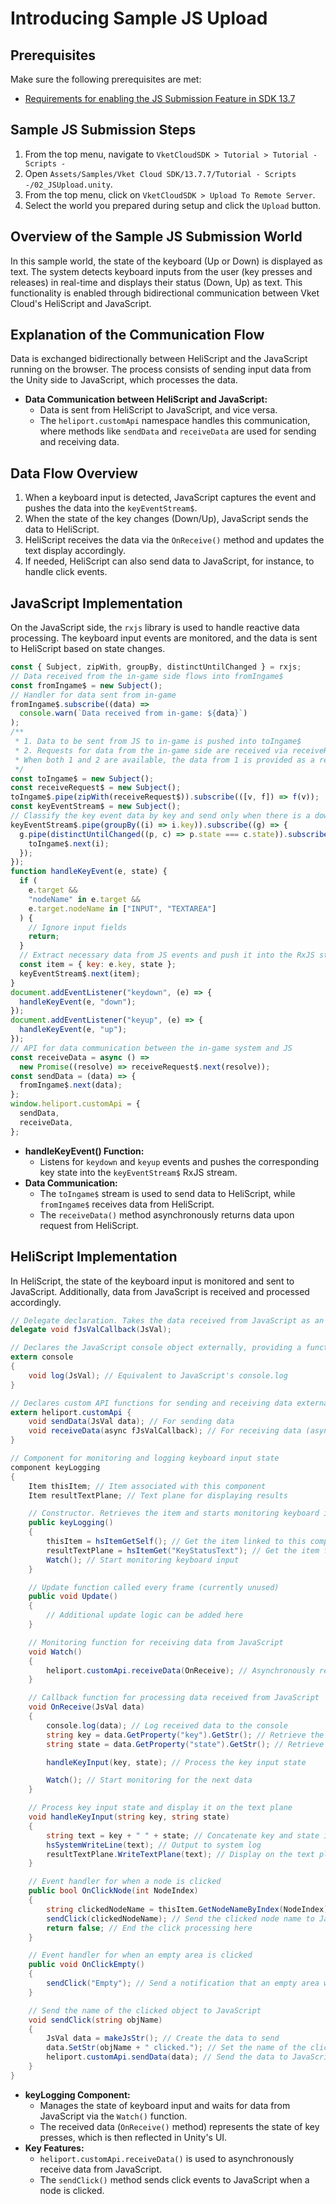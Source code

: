 # Introducing Sample JS Upload

## Prerequisites
Make sure the following prerequisites are met:
- [Requirements for enabling the JS Submission Feature in SDK 13.7](https://vrhikky.github.io/VketCloudSDK_Documents/en/13.7/WorldMakingGuide/JsUpload.html#Prerequisites)

## Sample JS Submission Steps

1. From the top menu, navigate to `VketCloudSDK > Tutorial > Tutorial - Scripts -`
2. Open `Assets/Samples/Vket Cloud SDK/13.7.7/Tutorial - Scripts -/02_JSUpload.unity`.
3. From the top menu, click on `VketCloudSDK > Upload To Remote Server`.
4. Select the world you prepared during setup and click the `Upload` button.

## Overview of the Sample JS Submission World

In this sample world, the state of the keyboard (Up or Down) is displayed as text. The system detects keyboard inputs from the user (key presses and releases) in real-time and displays their status (Down, Up) as text. This functionality is enabled through bidirectional communication between Vket Cloud's HeliScript and JavaScript.

## Explanation of the Communication Flow

Data is exchanged bidirectionally between HeliScript and the JavaScript running on the browser. The process consists of sending input data from the Unity side to JavaScript, which processes the data.

- **Data Communication between HeliScript and JavaScript:**
   - Data is sent from HeliScript to JavaScript, and vice versa.
   - The `heliport.customApi` namespace handles this communication, where methods like `sendData` and `receiveData` are used for sending and receiving data.

## Data Flow Overview

1. When a keyboard input is detected, JavaScript captures the event and pushes the data into the `keyEventStream$`.
2. When the state of the key changes (Down/Up), JavaScript sends the data to HeliScript.
3. HeliScript receives the data via the `OnReceive()` method and updates the text display accordingly.
4. If needed, HeliScript can also send data to JavaScript, for instance, to handle click events.

## JavaScript Implementation

On the JavaScript side, the `rxjs` library is used to handle reactive data processing. The keyboard input events are monitored, and the data is sent to HeliScript based on state changes.

```javascript
const { Subject, zipWith, groupBy, distinctUntilChanged } = rxjs;
// Data received from the in-game side flows into fromIngame$
const fromIngame$ = new Subject();
// Handler for data sent from in-game
fromIngame$.subscribe((data) =>
  console.warn(`Data received from in-game: ${data}`)
);
/**
 * 1. Data to be sent from JS to in-game is pushed into toIngame$
 * 2. Requests for data from the in-game side are received via receiveRequest$
 * When both 1 and 2 are available, the data from 1 is provided as a response to the data request.
 */
const toIngame$ = new Subject();
const receiveRequest$ = new Subject();
toIngame$.pipe(zipWith(receiveRequest$)).subscribe(([v, f]) => f(v));
const keyEventStream$ = new Subject();
// Classify the key event data by key and send only when there is a down/up state change
keyEventStream$.pipe(groupBy((i) => i.key)).subscribe((g) => {
  g.pipe(distinctUntilChanged((p, c) => p.state === c.state)).subscribe((i) => {
    toIngame$.next(i);
  });
});
function handleKeyEvent(e, state) {
  if (
    e.target &&
    "nodeName" in e.target &&
    e.target.nodeName in ["INPUT", "TEXTAREA"]
  ) {
    // Ignore input fields
    return;
  }
  // Extract necessary data from JS events and push it into the RxJS stream for processing
  const item = { key: e.key, state };
  keyEventStream$.next(item);
}
document.addEventListener("keydown", (e) => {
  handleKeyEvent(e, "down");
});
document.addEventListener("keyup", (e) => {
  handleKeyEvent(e, "up");
});
// API for data communication between the in-game system and JS
const receiveData = async () =>
  new Promise((resolve) => receiveRequest$.next(resolve));
const sendData = (data) => {
  fromIngame$.next(data);
};
window.heliport.customApi = {
  sendData,
  receiveData,
};
```

- **handleKeyEvent() Function:**
   - Listens for `keydown` and `keyup` events and pushes the corresponding key state into the `keyEventStream$` RxJS stream.
- **Data Communication:**
   - The `toIngame$` stream is used to send data to HeliScript, while `fromIngame$` receives data from HeliScript.
   - The `receiveData()` method asynchronously returns data upon request from HeliScript.

## HeliScript Implementation

In HeliScript, the state of the keyboard input is monitored and sent to JavaScript. Additionally, data from JavaScript is received and processed accordingly.

```csharp
// Delegate declaration. Takes the data received from JavaScript as an argument and returns nothing.
delegate void fJsValCallback(JsVal);

// Declares the JavaScript console object externally, providing a function to log messages.
extern console
{
    void log(JsVal); // Equivalent to JavaScript's console.log
}

// Declares custom API functions for sending and receiving data externally.
extern heliport.customApi {
    void sendData(JsVal data); // For sending data
    void receiveData(async fJsValCallback); // For receiving data (asynchronously)
}

// Component for monitoring and logging keyboard input state
component keyLogging
{
    Item thisItem; // Item associated with this component
    Item resultTextPlane; // Text plane for displaying results

    // Constructor. Retrieves the item and starts monitoring keyboard input.
    public keyLogging()
    {
        thisItem = hsItemGetSelf(); // Get the item linked to this component
        resultTextPlane = hsItemGet("KeyStatusText"); // Get the item for displaying text
        Watch(); // Start monitoring keyboard input
    }

    // Update function called every frame (currently unused)
    public void Update()
    {
        // Additional update logic can be added here
    }

    // Monitoring function for receiving data from JavaScript
    void Watch()
    {
        heliport.customApi.receiveData(OnReceive); // Asynchronously receive data from JavaScript
    }

    // Callback function for processing data received from JavaScript
    void OnReceive(JsVal data)
    {
        console.log(data); // Log received data to the console
        string key = data.GetProperty("key").GetStr(); // Retrieve the "key" property from the data
        string state = data.GetProperty("state").GetStr(); // Retrieve the "state" property from the data

        handleKeyInput(key, state); // Process the key input state

        Watch(); // Start monitoring for the next data
    }

    // Process key input state and display it on the text plane
    void handleKeyInput(string key, string state)
    {
        string text = key + " " + state; // Concatenate key and state into a string
        hsSystemWriteLine(text); // Output to system log
        resultTextPlane.WriteTextPlane(text); // Display on the text plane
    }

    // Event handler for when a node is clicked
    public bool OnClickNode(int NodeIndex)
    {
        string clickedNodeName = thisItem.GetNodeNameByIndex(NodeIndex); // Get the name of the clicked node
        sendClick(clickedNodeName); // Send the clicked node name to JavaScript
        return false; // End the click processing here
    }

    // Event handler for when an empty area is clicked
    public void OnClickEmpty()
    {
        sendClick("Empty"); // Send a notification that an empty area was clicked to JavaScript
    }

    // Send the name of the clicked object to JavaScript
    void sendClick(string objName)
    {
        JsVal data = makeJsStr(); // Create the data to send
        data.SetStr(objName + " clicked."); // Set the name of the clicked object
        heliport.customApi.sendData(data); // Send the data to JavaScript
    }
}
```

- **keyLogging Component:**
   - Manages the state of keyboard input and waits for data from JavaScript via the `Watch()` function.
   - The received data (`OnReceive()` method) represents the state of key presses, which is then reflected in Unity's UI.
- **Key Features:**
   - `heliport.customApi.receiveData()` is used to asynchronously receive data from JavaScript.
   - The `sendClick()` method sends click events to JavaScript when a node is clicked.